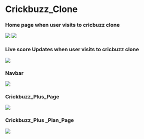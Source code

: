 # Crickbuzz_Clone
<h3>Home page when user visits to cricbuzz clone </h3>
<img src="https://user-images.githubusercontent.com/97445870/166101531-b35023fa-5638-4460-8fea-aa29bc085f0a.png"/>
<img src="https://user-images.githubusercontent.com/97445870/166101621-1ef49839-3acd-434e-a4c9-aef1fbed3337.png"/>
<h3>Live score Updates when user visits to cricbuzz clone </h3>
<img src="https://user-images.githubusercontent.com/97445870/166101629-7c1840a2-3925-4882-a08f-16cf9152d8e9.png"/>
<h3>Navbar </h3>
<img src="https://user-images.githubusercontent.com/97445870/166101639-e51b7610-bb4d-40e4-9dba-bb4f02085da9.png"/>
<h3>Crickbuzz_Plus_Page </h3>
<img src="https://user-images.githubusercontent.com/97445870/166101631-4e7da04b-e169-429e-98fe-df658f5a8d08.png"/>
<h3>Crickbuzz_Plus _Plan_Page </h3>
<img src="https://user-images.githubusercontent.com/97445870/166101633-34673426-a658-4cc5-b83b-c67e47c23184.png"/>


